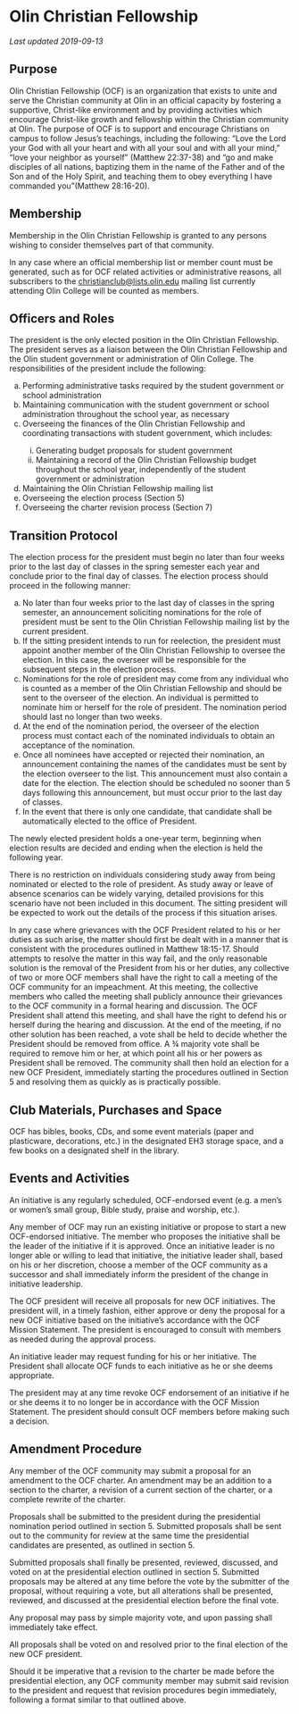 # Olin Christian Fellowship
*Last updated 2019-09-13*

## Purpose

Olin Christian Fellowship (OCF) is an organization that exists to unite and serve the Christian community at Olin in an official capacity by fostering a supportive, Christ-like environment and by providing activities which encourage Christ-like growth and fellowship within the Christian community at Olin. The purpose of OCF is to support and encourage Christians on campus to follow Jesus’s teachings, including the following: “Love the Lord your God with all your heart and with all your soul and with all your mind,” “love your neighbor as yourself” (Matthew 22:37-38) and “go and make disciples of all nations, baptizing them in the name of the Father and of the Son and of the Holy Spirit, and teaching them to obey everything I have commanded you”(Matthew 28:16-20).

## Membership

Membership in the Olin Christian Fellowship is granted to any persons wishing to consider themselves part of that community.

In any case where an official membership list or member count must be generated, such as for OCF related activities or administrative reasons, all subscribers to the christianclub@lists.olin.edu mailing list currently attending Olin College will be counted as members.

## Officers and Roles

The president is the only elected position in the Olin Christian Fellowship. The president serves as a liaison between the Olin Christian Fellowship and the Olin student government or administration of Olin College. The responsibilities of the president include the following:
<ol type="a">
  <li>Performing administrative tasks required by the student government or school administration</li>
  <li>Maintaining communication with the student government or school administration throughout the school year, as necessary</li>
  <li>Overseeing the finances of the Olin Christian Fellowship and coordinating transactions with student government, which includes:</li>
  <ol type="i">
    <li>Generating budget proposals for student government</li>
    <li>Maintaining a record of the Olin Christian Fellowship budget throughout the school year, independently of the student government or administration</li>
  </ol type="i">
  <li>Maintaining the Olin Christian Fellowship mailing list</li>
  <li>Overseeing the election process (Section 5)</li>
  <li>Overseeing the charter revision process (Section 7)</li>
</ol type="a">

## Transition Protocol

The election process for the president must begin no later than four weeks prior to the last day of classes in the spring semester each year and conclude prior to the final day of classes. The election process should proceed in the following manner: 
<ol type="a">
  <li>No later than four weeks prior to the last day of classes in the spring semester, an announcement soliciting nominations for the role of president must be sent to the Olin Christian Fellowship mailing list by the current president.</li>
  <li>If the sitting president intends to run for reelection, the president must appoint another member of the Olin Christian Fellowship to oversee the election. In this case, the overseer will be responsible for the subsequent steps in the election process.</li>
  <li>Nominations for the role of president may come from any individual who is counted as a member of the Olin Christian Fellowship and should be sent to the overseer of the election. An individual is permitted to nominate him or herself for the role of president. The nomination period should last no longer than two weeks.</li>
  <li>At the end of the nomination period, the overseer of the election process must contact each of the nominated individuals to obtain an acceptance of the nomination.</li>
  <li>Once all nominees have accepted or rejected their nomination, an announcement containing the names of the candidates must be sent by the election overseer to the list. This announcement must also contain a date for the election. The election should be scheduled no sooner than 5 days following this announcement, but must occur prior to the last day of classes.</li>
  <li>In the event that there is only one candidate, that candidate shall be automatically elected to the office of President.</li>
</ol type="a">
The newly elected president holds a one-year term, beginning when election results are decided and ending when the election is held the following year.

There is no restriction on individuals considering study away from being nominated or elected to the role of president. As study away or leave of absence scenarios can be widely varying, detailed provisions for this scenario have not been included in this document. The sitting president will be expected to work out the details of the process if this situation arises.

In any case where grievances with the OCF President related to his or her duties as such arise, the matter should first be dealt with in a manner that is consistent with the procedures outlined in Matthew 18:15-17. Should attempts to resolve the matter in this way fail, and the only reasonable solution is the removal of the President from his or her duties, any collective of two or more OCF members shall have the right to call a meeting of the OCF community for an impeachment. At this meeting, the collective members who called the meeting shall publicly announce their grievances to the OCF community in a formal hearing and discussion. The OCF President shall attend this meeting, and shall have the right to defend his or herself during the hearing and discussion. At the end of the meeting, if no other solution has been reached, a vote shall be held to decide whether the President should be removed from office. A ¾ majority vote shall be required to remove him or her, at which point all his or her powers as President shall be removed. The community shall then hold an election for a new OCF President, immediately starting the procedures outlined in Section 5 and resolving them as quickly as is practically possible.

## Club Materials, Purchases and Space

OCF has bibles, books, CDs, and some event materials (paper and plasticware, decorations, etc.) in the designated EH3 storage space, and a few books on a designated shelf in the library.

## Events and Activities

An initiative is any regularly scheduled, OCF-endorsed event (e.g. a men’s or women’s small group, Bible study, praise and worship, etc.). 

Any member of OCF may run an existing initiative or propose to start a new OCF-endorsed initiative. The member who proposes the initiative shall be the leader of the initiative if it is approved. Once an initiative leader is no longer able or willing to lead that initiative, the initiative leader shall, based on his or her discretion, choose a member of the OCF community as a successor and shall immediately inform the president of the change in initiative leadership.

The OCF president will receive all proposals for new OCF initiatives. The president will, in a timely fashion, either approve or deny the proposal for a new OCF initiative based on the initiative’s accordance with the OCF Mission Statement. The president is encouraged to consult with members as needed during the approval process.

An initiative leader may request funding for his or her initiative. The President shall allocate OCF funds to each initiative as he or she deems appropriate.

The president may at any time revoke OCF endorsement of an initiative if he or she deems it to no longer be in accordance with the OCF Mission Statement. The president should consult OCF members before making such a decision.

## Amendment Procedure

Any member of the OCF community may submit a proposal for an amendment to the OCF charter. An amendment may be an addition to a section to the charter, a revision of a current section of the charter, or a complete rewrite of the charter. 

Proposals shall be submitted to the president during the presidential nomination period outlined in section 5. Submitted proposals shall be sent out to the community for review at the same time the presidential candidates are presented, as outlined in section 5.

Submitted proposals shall finally be presented, reviewed, discussed, and voted on at the presidential election outlined in section 5. Submitted proposals may be altered at any time before the vote by the submitter of the proposal, without requiring a vote, but all alterations shall be presented, reviewed, and discussed at the presidential election before the final vote.

Any proposal may pass by simple majority vote, and upon passing shall immediately take effect.

All proposals shall be voted on and resolved prior to the final election of the new OCF president.

Should it be imperative that a revision to the charter be made before the presidential election, any OCF community member may submit said revision to the president and request that revision procedures begin immediately, following a format similar to that outlined above.
